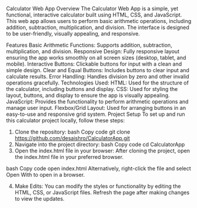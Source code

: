 Calculator Web App
Overview
The Calculator Web App is a simple, yet functional, interactive calculator built using HTML, CSS, and JavaScript. This web app allows users to perform basic arithmetic operations, including addition, subtraction, multiplication, and division. The interface is designed to be user-friendly, visually appealing, and responsive.

Features
Basic Arithmetic Functions: Supports addition, subtraction, multiplication, and division.
Responsive Design: Fully responsive layout ensuring the app works smoothly on all screen sizes (desktop, tablet, and mobile).
Interactive Buttons: Clickable buttons for input with a clean and simple design.
Clear and Equal Buttons: Includes buttons to clear input and calculate results.
Error Handling: Handles division by zero and other invalid operations gracefully.
Technologies Used:
HTML: Used for the structure of the calculator, including buttons and display.
CSS: Used for styling the layout, buttons, and display to ensure the app is visually appealing.
JavaScript: Provides the functionality to perform arithmetic operations and manage user input.
Flexbox/Grid Layout: Used for arranging buttons in an easy-to-use and responsive grid system.
Project Setup
To set up and run this calculator project locally, follow these steps:

1. Clone the repository:
bash
Copy code
git clone https://github.com/desaishro/CalculatorApp.git
2. Navigate into the project directory:
bash
Copy code
cd CalculatorApp
3. Open the index.html file in your browser:
After cloning the project, open the index.html file in your preferred browser.

bash
Copy code
open index.html
Alternatively, right-click the file and select Open With to open in a browser.

4. Make Edits:
You can modify the styles or functionality by editing the HTML, CSS, or JavaScript files.
Refresh the page after making changes to view the updates.
